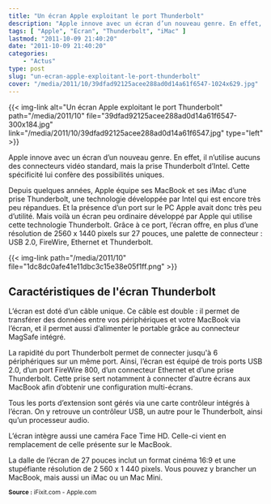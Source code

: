 ```yaml
---
title: "Un écran Apple exploitant le port Thunderbolt"
description: "Apple innove avec un écran d’un nouveau genre. En effet, il utilise la prise Thunderbolt d’Intel. Cette spécificité lui confère des possibilités uniques."
tags: [ "Apple", "Ecran", "Thunderbolt", "iMac" ]
lastmod: "2011-10-09 21:40:20"
date: "2011-10-09 21:40:20"
categories:
    - "Actus"
type: post
slug: "un-ecran-apple-exploitant-le-port-thunderbolt"
cover: "/media/2011/10/39dfad92125acee288ad0d14a61f6547-1024x629.jpg"
---
```


{{< img-link alt="Un écran Apple exploitant le port Thunderbolt" path="/media/2011/10" file="39dfad92125acee288ad0d14a61f6547-300x184.jpg" link="/media/2011/10/39dfad92125acee288ad0d14a61f6547.jpg" type="left" >}}

Apple innove avec un écran d’un nouveau genre. En effet, il n’utilise aucuns des connecteurs vidéo standard, mais la prise Thunderbolt d’Intel. Cette spécificité lui confère des possibilités uniques.

<!--more-->

Depuis quelques années, Apple équipe ses MacBook et ses iMac d’une prise Thunderbolt, une technologie développée par Intel qui est encore très peu répandues. Et la présence d’un port sur le PC Apple avait donc très peu d’utilité. Mais voilà un écran peu ordinaire développé par Apple qui utilise cette technologie Thunderbolt. Grâce à ce port, l’écran offre, en plus d’une résolution de 2560 x 1440 pixels sur 27 pouces, une palette de connecteur : USB 2.0, FireWire, Ethernet et Thunderbolt.

{{< img-link path="/media/2011/10" file="1dc8dc0afe41e11dbc3c15e38e05f1ff.png" >}}

## Caractéristiques de l'écran Thunderbolt

L’écran est doté d’un câble unique. Ce câble est double : il permet de transférer des données entre vos périphériques et votre MacBook via l’écran, et il permet aussi d’alimenter le portable grâce au connecteur MagSafe intégré.

La rapidité du port Thunderbolt permet de connecter jusqu'à 6 périphériques sur un même port. Ainsi, l’écran est équipé de trois ports USB 2.0, d’un port FireWire 800, d’un connecteur Ethernet et d’une prise Thunderbolt. Cette prise sert notamment à connecter d’autre écrans aux MacBook afin d’obtenir une configuration multi-écrans.

Tous les ports d’extension sont gérés via une carte contrôleur intégrés à l’écran. On y retrouve un contrôleur USB, un autre pour le Thunderbolt, ainsi qu’un processeur audio.

L’écran intègre aussi une caméra Face Time HD. Celle-ci vient en remplacement de celle présente sur le MacBook.

La dalle de l’écran de 27 pouces inclut un format cinéma 16:9 et une stupéfiante résolution de 2 560 x 1 440 pixels. Vous pouvez y brancher un MacBook, mais aussi un iMac ou un Mac Mini.

<small class="pull-right">**Source :** iFixit.com - Apple.com</small>
